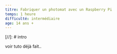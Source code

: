 ```yaml
---
titre: Fabriquer un photomat avec un Raspberry Pi
temps: 1 heure
difficulté: intermédiaire
age: 14 ans +
---
```


[//]: # intro

voir tuto déjà fait..
